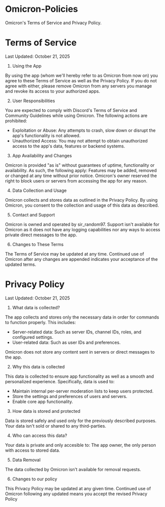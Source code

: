 # Omicron-Policies
Omicron's Terms of Service and Privacy Policy.


# Terms of Service
Last Updated: October 21, 2025

1. Using the App

By using the app (whom we'll hereby refer to as Omicron from now on) you agree to these Terms of Service as well as the Privacy Policy. If you do not agree with either, please remove Omicron from any servers you manage and revoke its access to your authorized apps.

2. User Responsibilities

You are expected to comply with Discord's Terms of Service and Community Guidelines while using Omicron. The following actions are prohibited:

- Exploitation or Abuse: Any attempts to crash, slow down or disrupt the app's functionality is not allowed.
- Unauthorized Access: You may not attempt to obtain unauthorized access to the app's data, features or backend systems.

3. App Availability and Changes

Omicron is provided "as is" without guarantees of uptime, functionality or availability. As such, the following apply:
Features may be added, removed or changed at any time without prior notice.
Omicron's owner reserved the right to block users or servers from accessing the app for any reason.

4. Data Collection and Usage

Omicron collects and stores data as outlined in the Privacy Policy. By using Omicron, you consent to the collection and usage of this data as described. 

5. Contact and Support

Omicron is owned and operated by sir_random97. Support isn't available for Omicron as it does not have any logging capabilities nor any ways to access private direct messages to the app.

6. Changes to These Terms

The Terms of Service may be updated at any time. Continued use of Omicron after any changes are appended indicates your acceptance of the updated terms.


# Privacy Policy
Last Updated: October 21, 2025

1. What data is collected?

The app collects and stores only the necessary data in order for commands to function properly. This includes:
 
- Server-related data: Such as server IDs, channel IDs, roles, and configured settings.
- User-related data: Such as user IDs and preferences.

Omicron does not store any content sent in servers or direct messages to the app.

2. Why this data is collected

This data is collected to ensure app functionality as well as a smooth and personalized experience. Specifically, data is used to:

- Maintain internal per-server moderation lists to keep users protected.
- Store the settings and preferences of users and servers.
- Enable core app functionality.

3. How data is stored and protected

Data is stored safely and used only for the previously described purposes.
Your data isn't sold or shared to any third-parties.

4. Who can access this data?

Your data is private and only accesible to:
The app owner, the only person with access to stored data.

5. Data Removal

The data collected by Omicron isn't available for removal requests.

6. Changes to our policy

This Privacy Policy may be updated at any given time. Continued use of Omicron following any updated means you accept the revised Privacy Policy 
